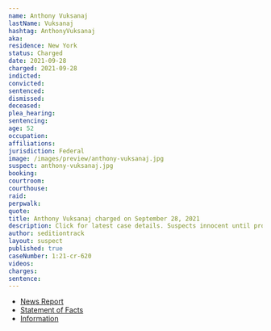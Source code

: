 ```yaml
---
name: Anthony Vuksanaj
lastName: Vuksanaj
hashtag: AnthonyVuksanaj
aka:
residence: New York
status: Charged
date: 2021-09-28
charged: 2021-09-28
indicted:
convicted:
sentenced:
dismissed:
deceased:
plea_hearing:
sentencing:
age: 52
occupation:
affiliations:
jurisdiction: Federal
image: /images/preview/anthony-vuksanaj.jpg
suspect: anthony-vuksanaj.jpg
booking:
courtroom:
courthouse:
raid:
perpwalk:
quote:
title: Anthony Vuksanaj charged on September 28, 2021
description: Click for latest case details. Suspects innocent until proven guilty.
author: seditiontrack
layout: suspect
published: true
caseNumber: 1:21-cr-620
videos:
charges:
sentence:
---
```

- [News Report](https://www.msn.com/en-us/news/crime/mahopac-man-charged-in-us-capitol-riot-after-westchester-robbery-arrest/ar-AAP2E9C)
- [Statement of Facts](https://www.justice.gov/usao-dc/case-multi-defendant/file/1457721/download)
- [Information](https://www.justice.gov/usao-dc/case-multi-defendant/file/1457731/download)
